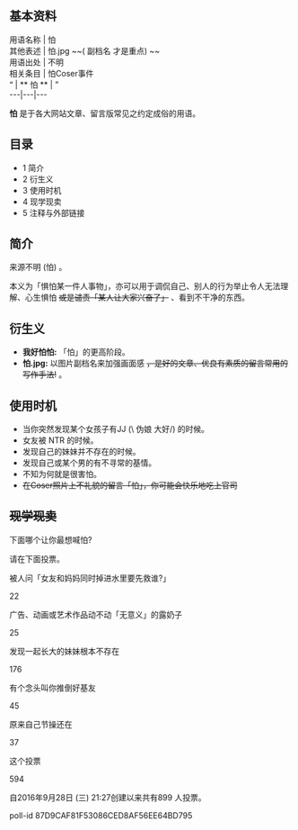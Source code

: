 **基本资料**  
---  
用语名称  |  怕   
其他表述  |  怕.jpg ~~( 副档名  才是重点) ~~  
用语出处  |  不明   
相关条目  |  怕Coser事件   
“  |  ** 怕  ** |  ”   
---|---|---  
  
**怕** 是于各大网站文章、留言版常见之约定成俗的用语。

##  目录

  * 1  简介 
  * 2  衍生义 
  * 3  使用时机 
  * 4  现学现卖 
  * 5  注释与外部链接 

##  简介

来源不明  (怕)  。

本义为「惧怕某一件人事物」，亦可以用于调侃自己、别人的行为举止令人无法理解、心生惧怕 ~~或是谴责「某人让大家兴奋了」~~ 、看到不干净的东西。

##  衍生义

  * **我好怕怕:** 「怕」的更高阶段。 
  * **怕.jpg:** 以图片副档名来加强画面感 ~~，是好的文章、优良有素质的留言常用的写作手法!~~ 。 

##  使用时机

  * 当你突然发现某个女孩子有JJ  (\  伪娘  大好/)  的时候。 
  * 女友被  NTR  的时候。 
  * 发现自己的妹妹并不存在的时候。 
  * 发现自己或某个男的有不寻常的基情。 
  * 不知为何就是很害怕。 
  * ~~在Coser照片上不礼貌的留言「怕」，你可能会快乐地吃上官司~~

##  ~~现学现卖~~

下面哪个让你最想喊怕?

请在下面投票。

被人问「女友和妈妈同时掉进水里要先救谁?」

22

广告、动画或艺术作品动不动「无意义」的露奶子

25

发现一起长大的妹妹根本不存在

176

有个念头叫你推倒好基友

45

原来自己节操还在

37

这个投票

594

自2016年9月28日 (三) 21:27创建以来共有899 人投票。

poll-id 87D9CAF81F53086CED8AF56EE64BD795

  